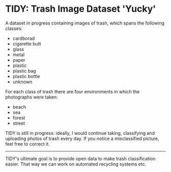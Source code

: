 # TIDY: Trash Image Dataset 'Yucky'
A dataset in progress containing images of trash, which spans the following classes:

- cardborad
- cigarette butt
- glass
- metal
- paper 
- plastic
- plastic bag
- plastic bottle
- unknown

For each class of trash there are four environments in which the photographs were taken: 

- beach
- sea 
- forest
- street

TIDY is still in progress: ideally, I would continue taking, classifying and uploading photos of trash every day. If you notice a misclassified picture, feel free to correct it.

<hr> 

TIDY's ultimate goal is to provide open data to make trash classification easier. That way we can work on automated recycling systems etc. 
